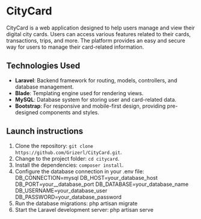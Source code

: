 # CityCard 

CityCard is a web application designed to help users manage and view their digital city cards. Users can access various features related to their cards, transactions, trips, and more. The platform provides an easy and secure way for users to manage their card-related information.

## Technologies Used

- **Laravel**: Backend framework for routing, models, controllers, and database management.
- **Blade**: Templating engine used for rendering views.
- **MySQL**: Database system for storing user and card-related data.
- **Bootstrap**: For responsive and mobile-first design, providing pre-designed components and styles.

## Launch instructions

1. Clone the repository: `git clone https://github.com/Grizerl/CityCard.git`.
2. Change to the project folder: `cd citycard`.
3. Install the dependencies: `composer install`.
4. Configure the database connection in your .env file:
    DB_CONNECTION=mysql
    DB_HOST=your_database_host
    DB_PORT=your__database_port
    DB_DATABASE=your_database_name
    DB_USERNAME=your_database_user
    DB_PASSWORD=your_database_password
5. Run the database migrations: php artisan migrate
6. Start the Laravel development server: php artisan serve